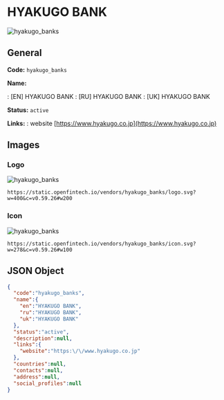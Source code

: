 
# HYAKUGO BANK 
![hyakugo_banks](https://static.openfintech.io/vendors/hyakugo_banks/logo.svg?w=400&c=v0.59.26#w200)  

## General 
 
**Code:** `hyakugo_banks` 
 
**Name:** 
 
:	[EN] HYAKUGO BANK 
:	[RU] HYAKUGO BANK 
:	[UK] HYAKUGO BANK 
 
**Status:** `active` 
 
**Links:** 
: website [https://www.hyakugo.co.jp](https://www.hyakugo.co.jp) 
 

## Images 

### Logo 
 
![hyakugo_banks](https://static.openfintech.io/vendors/hyakugo_banks/logo.svg?w=400&c=v0.59.26#w200)  

```
https://static.openfintech.io/vendors/hyakugo_banks/logo.svg?w=400&c=v0.59.26#w200
```  

### Icon 
 
![hyakugo_banks](https://static.openfintech.io/vendors/hyakugo_banks/icon.svg?w=278&c=v0.59.26#w100)  

```
https://static.openfintech.io/vendors/hyakugo_banks/icon.svg?w=278&c=v0.59.26#w100
```  

## JSON Object 

```json
{
  "code":"hyakugo_banks",
  "name":{
    "en":"HYAKUGO BANK",
    "ru":"HYAKUGO BANK",
    "uk":"HYAKUGO BANK"
  },
  "status":"active",
  "description":null,
  "links":{
    "website":"https:\/\/www.hyakugo.co.jp"
  },
  "countries":null,
  "contacts":null,
  "address":null,
  "social_profiles":null
}
```  
